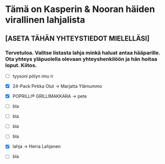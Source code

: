 # Tämä on Kasperin & Nooran häiden virallinen lahjalista
## [ASETA TÄHÄN YHTEYSTIEDOT MIELELLÄSI]
### Tervetuloa. Valitse listasta lahja minkä haluat antaa hääparille. Ota yhteys yläpuolella olevaan yhteyshenkilöön ja hän hoitaa loput. Kiitos.

- [ ] tyysoni pölyn imu ri 
- [x] 24-Pack Pirkka Olut -> Marjatta Ylämummo
- [x] POPRILLI® GRILLIMAKKARA -> pete
- [ ] bla
- [ ] bla
- [ ] bla
- [ ] bla
- [x] lahja -> Herra Lahjanen
- [ ] bla

